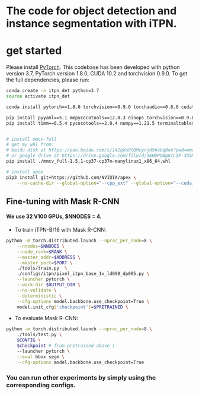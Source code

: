 # The code for object detection and instance segmentation with iTPN.

# get started

Please install [PyTorch](https://pytorch.org/). This codebase has been developed with python version 3.7, PyTorch version 1.8.0, CUDA 10.2 and torchvision 0.9.0. To get the full dependencies, please run:

```bash
conda create -n itpn_det python=3.7
source activate itpn_det

conda install pytorch==1.8.0 torchvision==0.9.0 torchaudio==0.8.0 cudatoolkit=10.2 -c pytorch

pip install pyyaml==5.1 mmpycocotools==12.0.3 einops torchvision==0.9.0 cython==0.29.28 
pip install timm==0.5.4 pycocotools==2.0.4 numpy==1.21.5 terminaltables==3.1.10 six==1.16.0


# install mmcv-full
# get my whl from:
# baidu disk at https://pan.baidu.com/s/142qXu9tQMcynjd9AabqBeA?pwd=mmcv password:mmcv
# or google drive at https://drive.google.com/file/d/16HDPDWg81LIP-3Q5MBy3XC7afjhA7dU6/view?usp=sharing
pip install ./mmcv_full-1.5.1-cp37-cp37m-manylinux1_x86_64.whl

# install apex
pip3 install git+https://github.com/NVIDIA/apex \
    --no-cache-dir --global-option="--cpp_ext" --global-option="--cuda_ext"

```

## Fine-tuning with Mask R-CNN
#### We use 32 V100 GPUs, $NNODES = 4.

- To train iTPN-B/16 with Mask R-CNN:
```bash
python -m torch.distributed.launch --nproc_per_node=8 \
    --nnodes=$NNODES \
    --node_rank=$RANK \
    --master_addr=$ADDRESS \
    --master_port=$PORT \
    ./tools/train.py  \
    ./configs/itpn/pixel_itpn_base_1x_ld090_dp005.py \
    --launcher pytorch \
    --work-dir $OUTPUT_DIR \
    --no-validate \
    --deterministic \
    --cfg-options model.backbone.use_checkpoint=True \
    model.init_cfg['checkpoint']=$PRETRAINED \
```

- To evaluate Mask R-CNN:
```bash
python -m torch.distributed.launch --nproc_per_node=8 \
    ./tools/test.py \
    $CONFIG \
    $checkpoint # from pretrained above \
    --launcher pytorch \
    --eval bbox segm \
    --cfg-options model.backbone.use_checkpoint=True
```


### You can run other experiments by simply using the corresponding configs.
